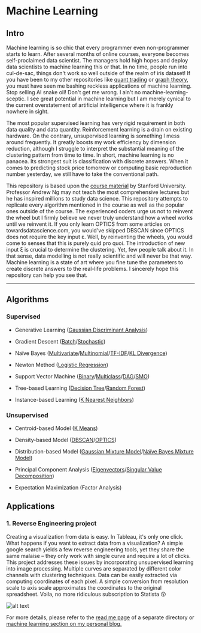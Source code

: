 # Machine Learning

## Intro

Machine learning is so chic that every programmer even non-programmer starts to learn. After several months of online courses, everyone becomes self-proclaimed data scientist. The managers hold high hopes and deploy data scientists to machine learning this or that. In no time, people run into cul-de-sac, things don't work so well outside of the realm of iris dataset! If you have been to my other repositories like <a href=https://github.com/je-suis-tm/quant-trading>quant trading</a> or <a href=https://github.com/je-suis-tm/graph-theory>graph theory</a>, you must have seen me bashing reckless applications of machine learning. Stop selling AI snake oil! Don't get me wrong. I ain't no machine-learning-sceptic. I see great potential in machine learning but I am merely cynical to the current overstatement of artificial intelligence where it is frankly nowhere in sight. 

The most popular supervised learning has very rigid requirement in both data quality and data quantity. Reinforcement learning is a drain on existing hardware. On the contrary, unsupervised learning is something I mess around frequently. It greatly boosts my work efficiency by dimension reduction, although I struggle to interpret the substantial meaning of the clustering pattern from time to time. In short, machine learning is no panacea. Its strongest suit is classification with discrete answers. When it comes to predicting stock price tomorrow or computing basic reproduction number yesterday, we still have to take the conventional path. 

This repository is based upon the <a href=http://cs229.stanford.edu/syllabus-fall2020.html>course material</a> by Stanford University. Professor Andrew Ng may not teach the most comprehensive lectures but he has inspired millions to study data science. This repository attempts to replicate every algorithm mentioned in the course as well as the popular ones outside of the course. The experienced coders urge us not to reinvent the wheel but I firmly believe we never truly understand how a wheel works until we reinvent it. If you only learn OPTICS from some articles on towardsdatascience.com, you would've skipped DBSCAN since OPTICS does not require the key input ε. Well, by reinventing the wheels, you would come to senses that this is purely quid pro quoi. The introduction of new input ξ is crucial to determine the clustering. Yet, few people talk about it. In that sense, data modelling is not really scientific and will never be that way. Machine learning is a state of art where you fine tune the parameters to create discrete answers to the real-life problems. I sincerely hope this repository can help you see that.

<hr>

## Algorithms

### Supervised

* Generative Learning (<a href=https://github.com/je-suis-tm/machine-learning/blob/master/gaussian%20discriminant%20analysis.ipynb>Gaussian Discriminant Analysis</a>)

* Gradient Descent (<a href=https://github.com/je-suis-tm/machine-learning/blob/master/gradient%20descent.ipynb>Batch</a>/<a href=https://github.com/je-suis-tm/machine-learning/blob/master/gradient%20descent.ipynb>Stochastic</a>)

* Naïve Bayes (<a href=https://github.com/je-suis-tm/machine-learning/blob/master/naive%20bayes.ipynb>Multivariate</a>/<a href=https://github.com/je-suis-tm/machine-learning/blob/master/naive%20bayes.ipynb>Multinomial</a>/<a href=https://github.com/je-suis-tm/machine-learning/blob/master/naive%20bayes.ipynb>TF-IDF</a>/<a href=https://github.com/je-suis-tm/machine-learning/blob/master/naive%20bayes.ipynb>KL Divergence</a>)

* Newton Method (<a href=https://github.com/je-suis-tm/machine-learning/blob/master/newton%20method%20for%20logistic%20regression.ipynb>Logistic Regression</a>)

* Support Vector Machine (<a href=https://github.com/je-suis-tm/machine-learning/blob/master/binary%20support%20vector%20machine.ipynb>Binary</a>/<a href=https://github.com/je-suis-tm/machine-learning/blob/master/multiclass%20support%20vector%20machine.ipynb>Multiclass</a>/<a href=https://github.com/je-suis-tm/machine-learning/blob/master/multiclass%20support%20vector%20machine.ipynb>DAG</a>/<a href=https://github.com/je-suis-tm/machine-learning/blob/master/sequential%20minimal%20optimization.ipynb>SMO</a>)

* Tree-based Learning (<a href=https://github.com/je-suis-tm/machine-learning/blob/master/decision%20tree%20and%20random%20forest.ipynb>Decision Tree</a>/<a href=https://github.com/je-suis-tm/machine-learning/blob/master/decision%20tree%20and%20random%20forest.ipynb>Random Forest</a>)

* Instance-based Learning (<a href=https://github.com/je-suis-tm/machine-learning/blob/master/k%20nearest%20neighbors.ipynb>K Nearest Neighbors</a>)

### Unsupervised

* Centroid-based Model (<a href=https://github.com/je-suis-tm/machine-learning/blob/master/k%20means.ipynb>K Means</a>)

* Density-based Model (<a href=https://github.com/je-suis-tm/machine-learning/blob/master/dbscan.ipynb>DBSCAN</a>/<a href=https://github.com/je-suis-tm/machine-learning/blob/master/optics.ipynb>OPTICS</a>)

* Distribution-based Model (<a href=https://github.com/je-suis-tm/machine-learning/blob/master/gaussian%20mixture%20model.ipynb>Gaussian Mixture Model</a>/<a href=https://github.com/je-suis-tm/machine-learning/blob/master/naive%20bayes%20mixture%20model.ipynb>Naïve Bayes Mixture Model</a>)

* Principal Component Analysis (<a href=https://github.com/je-suis-tm/machine-learning/blob/master/principal%20component%20analysis.ipynb>Eigenvectors</a>/<a href=https://github.com/je-suis-tm/machine-learning/blob/master/principal%20component%20analysis.ipynb>Singular Value Decomposition</a>)

* Expectation Maximization (Factor Analysis)

## Applications

### 1. Reverse Engineering project

Creating a visualization from data is easy. In Tableau, it's only one click. What happens if you want to extract data from a visualization? A simple google search yields a few reverse engineering tools, yet they share the same malaise – they only work with single curve and require a lot of clicks. This project addresses these issues by incorporating unsupervised learning into image processing. Multiple curves are separated by different color channels with clustering techniques. Data can be easily extracted via computing coordinates of each pixel. A simple conversion from resolution scale to axis scale approximates the coordinates to the original spreadsheet. Voila, no more ridiculous subscription to Statista :astonished:

![alt text](https://github.com/je-suis-tm/machine-learning/blob/master/Reverse%20Engineering%20project/preview/color%20channels%20bar%20elbow%20method.png)

For more details, please refer to the <a href=https://github.com/je-suis-tm/machine-learning/blob/master/Reverse%20Engineering%20project/README.md>read me page</a> of a separate directory or <a href=https://je-suis-tm.github.io/machine-learning/reverse-engineering>machine learning section on my personal blog.

